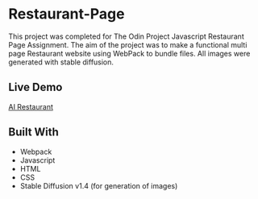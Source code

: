 # Restaurant-Page

This project was completed for The Odin Project Javascript Restaurant Page Assignment. The aim of the project was to make a functional multi page Restaurant website using WebPack to bundle files. All images were generated with stable diffusion. 

## Live Demo
[AI Restaurant](https://inherentspice.github.io/Restaurant-Page/)

## Built With
- Webpack
- Javascript
- HTML
- CSS
- Stable Diffusion v1.4 (for generation of images)
